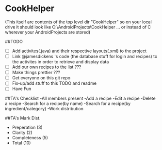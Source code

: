 # CookHelper
(This itself are contents of the top level dir "CookHelper" so on your local drive it should look like C:\AndroidProjects\CookHelper ...  or instead of C wherever your AndroidProjects are stored)

##TODO
* [ ] Add activites(.java) and their respective layouts(.xml) to the project
* [ ] Link @jamesdickens 's code (the database stuff for login and recipes) to the activites in order to retrieve and display data
* [ ] Add our own recipes to the list ???
* [ ] Make things prettier ???
* [ ] Get everyone on this git repo
* [ ] Fix-up/add stuff to this TODO and readme
* [ ] Have Fun

##TA's Checklist
-All members present
-Add a recipe
-Edit a recipe
-Delete a recipe
-Search for a recipe(by name)
-Search for a recipe(by ingredient/category)
-Work distribution

##TA's Mark Dist.
- Preperation    (3)
- Clarity        (2)
- Completeness   (5)
- Total         (10)




